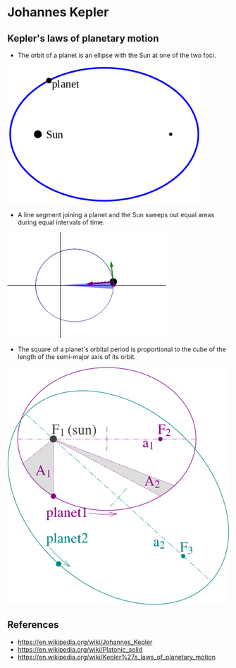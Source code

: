 # Johannes Kepler

## Kepler's laws of planetary motion

- The orbit of a planet is an ellipse with the Sun at one of the two foci.

![](kepler-first-law.png)

- A line segment joining a planet and the Sun sweeps out equal areas during equal intervals of time.

![](kepler-second-law.gif)

- The square of a planet's orbital period is proportional to the cube of the length of the semi-major axis of its orbit.


![](kepler_laws.png)

## References

- https://en.wikipedia.org/wiki/Johannes_Kepler
- https://en.wikipedia.org/wiki/Platonic_solid
- https://en.wikipedia.org/wiki/Kepler%27s_laws_of_planetary_motion


